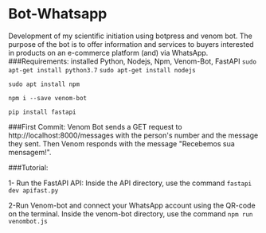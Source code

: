 # Bot-Whatsapp
Development of my scientific initiation using botpress and venom bot.
The purpose of the bot is to offer information and services to buyers interested in products on an e-commerce platform (and) via WhatsApp.
###Requirements: installed Python, Nodejs, Npm, Venom-Bot, FastAPI
```sudo apt-get install python3.7``` ```sudo apt-get install nodejs```
```
sudo apt install npm
```
```
npm i --save venom-bot
```
```
pip install fastapi
```
###First Commit:
Venom Bot sends a GET request to http://localhost:8000/messages with the person's number and the message they sent. Then Venom responds with the message "Recebemos sua mensagem!".

###Tutorial: 

1- Run the FastAPI API:
Inside the API directory, use the command ```fastapi dev apifast.py```

2-Run Venom-bot and connect your WhatsApp account using the QR-code on the terminal.
Inside the venom-bot directory, use the command
```npm run venombot.js```
